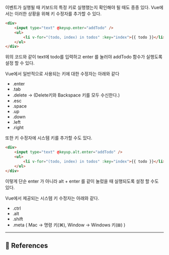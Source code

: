 이벤트가 실행될 때 키보드의 특정 키로 실행했는지 확인해야 될 때도 종종 있다. Vue에서는 이러한 상황을 위해 키 수정자를 추가할 수 있다.  
  
```html  
<div>
	<input type="text" @keyup.enter="addTodo" />
	<ul>
		<li v-for="(todo, index) in todos" :key="index">{{ todo }}</li>
	</ul>
</div>  
```  
위의 코드와 같이 text에 todo를 입력하고 enter 를 눌러야 addTodo 함수가 실행도록 설정 할 수 있다.  
  
Vue에서 일반적으로 사용되는 키에 대한 수정자는 아래와 같다  
* .enter   
* .tab  
* .delete → (Delete키와 Backspace 키를 모두 수신한다.)  
* .esc  
* .space  
* .up  
* .down  
* .left  
* .right  
  
또한 키 수정자에 시스템 키를 추가할 수도 있다.  
```html  
<div>
	<input type="text" @keyup.alt.enter="addTodo" />
	<ul>
		<li v-for="(todo, index) in todos" :key="index">{{ todo }}</li>
	</ul>
</div>  
```  
이렇게 단순 enter 가 아니라 alt + enter 를 같이 눌렀을 때 실행되도록 설정 할 수도 있다.  
  
Vue에서 제공되는 시스템 키 수정자는 아래와 같다.  
* .ctrl  
* .alt  
* .shift  
* .meta ( Mac → 명령 키(⌘), Window → Windows 키(⊞) )  
  
---  
## 📌 References  
  
  
  
